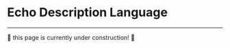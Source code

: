 # Echo Description Language

---

:construction: this page is currently under construction! :construction:

